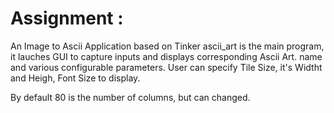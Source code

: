 # Assignment :
An Image to Ascii Application based on Tinker
ascii_art is the main program, it lauches GUI to capture inputs and displays corresponding  Ascii Art.
name and various configurable parameters.
User can specify Tile Size, it's Widtht and Heigh, Font Size to display.

By default 80 is the number of columns, but can changed.
